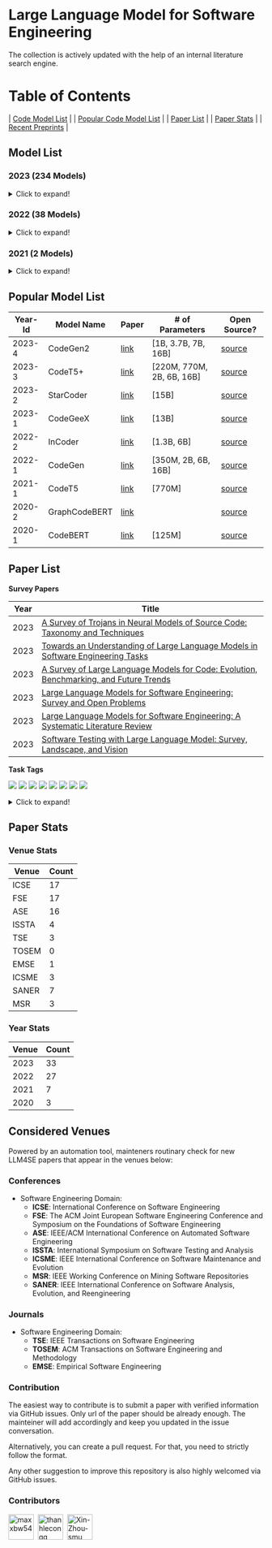 # Large Language Model for Software Engineering

The collection is actively updated with the help of an internal literature search engine.

# Table of Contents

| [Code Model List](#model-list) |
| [Popular Code Model List](#popular-model-list) |
| [Paper List](#paper-list) |
| [Paper Stats](#paper-stats) |
| [Recent Preprints](./arxiv.md) |

<a name="model-list"></a>

## Model List

### 2023 (234 Models)

<details>
<summary>Click to expand!</summary>

|                                                    |                                                                                |                                                      |
| :-------------------------------------------------: | :-----------------------------------------------------------------------------: | :--------------------------------------------------: |
|                  NoCrypt/fast-repo                  |                              TabbyML/SantaCoder-1B                              |          michaelfeil/ct2fast-starchat-alpha          |
|                mantra-coding/alBERTo                |                        michaelfeil/ct2fast-starcoderbase                        |            michaelfeil/ct2fast-starcoder            |
|              bigcode/tiny_starcoder_py              |                             kevinpro/Vicuna-13B-CoT                             |                   jiezhou1996/test                   |
|                     Soliai/Soli                     |                         bigcode/gpt_bigcode-santacoder                         |      michaelfeil/ct2fast-gpt_bigcode-santacoder      |
|                   dushigao/yolov4                   |                                bigcode/starcoder                                |                rustformers/bloom-ggml                |
|               rustformers/bloomz-ggml               |                      mishasadhaker/codet5_large_typescript                      |            sahil2801/instruct-codegen-16B            |
|                    jokerLang/aa                    |                                   CNXT/CHaTx                                   |                   sadiqj/camlcoder                   |
|         omegaodin/replit-replit-code-v1-3b         |                            replit/replit-code-v1-3b                            |        teknium/Replit-v1-CodeInstruct-3B-fp16        |
|          teknium/Replit-v1-CodeInstruct-3B          |                            kkhan/gpt2-medium-iba-txt                            |            4bit/Replit-v1-CodeInstruct-3B            |
|               bigscience/bloomz-560m               |                              bigscience/bloomz-1b1                              |                bigscience/bloomz-1b7                |
|                bigscience/bloomz-3b                |                              bigscience/bloomz-7b1                              |                  bigscience/bloomz                  |
|          Neupane9Sujal/Text_Summarization          |                            betelguesestudios/ChatDBD                            |         azizp128/emotion-predictor-indobert         |
|               zirui3/starcoder-ft-zh               |                              zjunlp/CaMA-13B-LoRA                              |                 zjunlp/CaMA-13B-Diff                 |
|                Aryan2003/roberta_job                |                                 zchflyer/test11                                 |     EnterNameBros/DialoGPT-small-Senko-san-ver-2     |
|                 dev2bit/es2bash-mt5                 |                                 omegaodin/gpt2                                 |      Fsoft-AIC/Codebert-docstring-inconsistency      |
|            HuggingFaceH4/starchat-alpha            |                         AsakusaRinne/LLamaSharpSamples                         |               AlexWortega/wortegaLM-1b               |
|             huolongguo10/check_sec_tiny             |                              NeoDim/starcoder-GGML                              |              NeoDim/starcoderbase-GGML              |
|             NeoDim/starchat-alpha-GGML             |                  christinacdl/moderate_severe_depression_model                  | KinglyCrow/pythia-3b-deduped-sft-r1-python-finetuned |
|        Binaryy/blender-bot-distill-finetuned        |                           Fredithefish/CrimsonPajama                           |            showpiece/donut4cover_of_books            |
|            OdiaGenAI/odiagenAI-model-v1            |                           NatLee/openpose-keras-model                           |               pratikcha/DummyModelTest               |
|              up201806461/BFP-combined              |                                baotoan2002/GPT-2                                |                   brandit/atharv.1                   |
|                   BlackBull/yeet                   |                           wandisun/generate_testcase                           |       pszemraj/bart-large-code-instructiongen       |
|                 redlinezh/redlinezh                 |                     erichilarysmithsr/Quality-of-Life-Games                     |                AlexWortega/wortegaLM                |
|                  rishiraj/starchat                  |                           bigcode/starcoder-megatron                           |            bigcode/starcoderbase-megatron            |
|                 bigcode/santacoder                 |                              bigscience/bloom-1b7                              |                bigscience/bloom-560m                |
|                   bigcode/starpii                   |                              bigcode/starcoderbase                              |      APJ23/MultiHeaded_Sentiment_Analysis_Model      |
|                    lentan/replit                    |                               bigcode/starencoder                               |                jitesh/emotion-english                |
|            TinaLiHF/fined-tuned-T5small            |                       tmnam20/codebert-code-summarization                       |     Vipitis/santacoder-finetuned-the-stack-glsl     |
|    Vipitis/santacoder-finetuned-Shadertoys-fine    |                     Vipitis/santacoder-finetuned-Shadertoys                     |                    tabbleman/test                    |
|               huolongguo10/check_sec               |                      HelloImSteven/AppleScript-Summarizer                      |                    duncan93/video                    |
|                alexpaul/QI-Large-v1                |                           JeanL-0/ChatAnswering-PTBR                           |                     jitroy07/BOT                     |
|                    Rirou360/test                    |                              RafMuz/alpaca7B-lora                              |              Akhil0-o/saved_model_links              |
|             TrippingFollowing39/AMOGUS             |                            Akhil0-o/saved_model_body                            |                 MrRainbow/RainbowGPT                 |
|             Akhil0-o/Phishing_detection             |                           Ilangraterol/Dataset_model                           |           AlexWortega/instruct_rugptlarge           |
|               MLRush/chinese-chat-30m               |                              MLRush/chinese-lm-30m                              |                   ParsaKgvr/mmdGPT                   |
|                  ParsaKgvr/mmdBERT                  |                                dorkai/codeX-1.0                                |                  OtterDev/otterchat                  |
|                 Phonecharger/WLAsw1                 |         MatthiasPi/ActiveLearningModel-WAR-WassersteinActiveRegression         |           Wannita/baseline_codecompletion           |
|               ybelkada/bloom-1b7-8bit               |                               kelly233/test_model                               |                 ArmelR/AlpacaCode512                 |
|                 bigscience/bloom-3b                 |                              lambdasec/santafixer                              |               ybelkada/bloom-560m-8bit               |
|         PromptKing/GTA5_PROCESS_LEARNING_AI         |                                   Qrstud/ANCs                                   |                      HTP/CHaTx                      |
|          LYFCJJ/anythingv45-cjj-diffusers          |                              hakurei/instruct-12b                              |                     Dirus/GPTOWN                     |
|    TeamGZG/toxic-comment-classification-project    |                            MarTinSForZZa/Innerversal                            |                  newsrx/bloomz-7b1                  |
|                 0x7194633/pyGPT-50M                 |                             dhnchandan/huggingface                             |               RomanTeucher/PythonCoder               |
|                  bigscience/bloom                  |                         edbeeching/llama-se-rl-adapter                         |                   TheEeeeLin/test                   |
|         olivierdehaene/optimized-santacoder         |                    Mauquoi-00/Teenage_Gender_Classification                    |                    Esly35i/Esmoli                    |
|                    zee2221/ai_me                    |                              urmom12349823/AItext                              |                 manstepharder/hangi                 |
|                    Sentdex/GPyT                    |                         lxe/Cerebras-GPT-2.7B-Alpaca-SP                         |                    akone/bloomgpt                    |
|            TSjB/mbart-large-52-qm-ru-v1            |                                 Wannita/PyCoder                                 |                  mazeratti/creative                  |
|                  TabbyML/NeoX-1.3B                  |                     pszemraj/bart-base-code-instructiongen                     |           AlexWortega/instruct_rugptMedium           |
|                   vernin/maylora                   |                                   valooo/test                                   |              amongusrickroll68/MeloMind              |
|    amongusrickroll68/TextImagine-1.0-March-2023    | badmatr11x/distilroberta-base-offensive-hateful-speech-text-multiclassification |               Techh/speed_car_policee               |
| Ar4ikov/gpt2-650k-stable-diffusion-prompt-generator |                          bigscience/distill-bloom-1b3                          |                   CAUKiel/JavaBERT                   |
|            emre/java-RoBERTa-Tara-small            |                          Ashokajou51/NonToxicCivilBert                          |      thevyasamit/bert_fake_news_classification      |
|             namikazi25/DCNN_on_CIFAR_10             |                          mdoshi2612/fake-news-detector                          |               CAUKiel/JavaBERT-uncased               |
|   shibing624/code-autocomplete-distilgpt2-python   |                     shibing624/code-autocomplete-gpt2-base                     |  aarnphm/multi-length-text-classification-pipeline  |
|                 NITINNANNAPANENI/Ll                 |                             rockmiin/ml-codeparrot                             |                  Naina07/Fine_tune                  |
|                bigscience/bloom-1b1                |                        bigscience/distill-bloom-1b3-10x                        |                wittyicon/Text-Alchemy                |
|                 razent/cotext-1-cc                 |                          omarelsayeed/wav2vec2_ar_anz2                          |                   whybeyoung/test                   |
|             KonghaYao/MagicPrompt_SD_V1             |                 zabir-alnazi/fatima-fellowship-ai-gen-detector                 |      Abdullah007/image-classification-ResNet50      |
|           AlexWortega/instruct_rugptSmall           |                                 sjiang1/codecse                                 |                     daeunj/828A                     |
|                    Ajibola/PaViT                    |                        changwh5/BigBiGAN-MNIST-150epoch                        |        Azarthehulk/Image_preprocessing_basics        |
|               nishakathiriya/DR-model               |                        AcrossTheUniverseZ/ATUZGenerator                        |                   Roy029/sno_empty                   |
|                  imharesh/Shabbat                  |                  pavanBuduguppa/asr_inverse_text_normalization                  |                   NeyroTech/PicKHK                   |
|                   rapples/png2emb                   |                          AlexWortega/taskGPT2-xl-v0.2a                          |          marlenezw/AutoVC_Voice_Conversion          |
|   mrm8488/santacoder-finetuned-the-stack-clojure   |                               BrendaTellez/sounds                               |        BrendaTellez/SoundClassificationCNNRNN        |
|              samkenxstream/AlgoSilicon              |                        samkenxstream/HierarchyMartialsAI                        |               ilahazs/rokashibasakiv1               |
|                bigscience/bloom-7b1                |                       bigscience/bloom-560m-intermediate                       |          bigscience/bloom-1b1-intermediate          |
|          bigscience/bloom-3b-intermediate          |                        bigscience/bloom-7b1-intermediate                        |                 bigscience/bloomz-mt                 |
|              bigscience/bloomz-7b1-mt              |                            bigscience/bloomz-7b1-p3                            |                 bigscience/bloomz-p3                 |
|          bigscience/bloom-1b7-intermediate          |                  mrm8488/santacoder-finetuned-the-stack-swift                  |                Neighhhbor/Test_model                |
|   muhtasham/santacoder-finetuned-the-stack-cobol   |                muhtasham/santacoder-finetuned-the-stack-assembly                |               HuggingFaceH4/bloomz-7b1               |
|                      zkep/detr                      |                        loubnabnl/santacoder-code-to-text                        |  mrm8488/santacoder-finetuned-the-stack-bash-shell  |
|                   Thyral/Testing                   |                           noahshinn024/santacoder-ts                           |                 el-profesor/code_t5                 |
|                   K8778/universe                   |                           CarperAI/diff-codegen-6b-v2                           |             CarperAI/diff-codegen-2b-v2             |
|            CarperAI/diff-codegen-350m-v2            |                              96harsh56/bert_test2                              |               aminian/ML-final-project               |
|               microsoft/codereviewer               |                               facebook/incoder-1B                               |                 facebook/incoder-6B                 |
|       MrFitzmaurice/roberta-finetuned-topic-5       |                               mble/nameToStdName                               |              aadvari/movie-recommender              |
|               aparnabhat/kannada-ner               |                                 Kaliel456/Lynn                                 |             bigcode/santacoder-megatron             |
|               Salesforce/codegen2-1B               |                            Salesforce/codegen2-3_7B                            |                Salesforce/codegen2-7B                |

</details>

### 2022 (38 Models)

<details>
<summary>Click to expand!</summary>

|                                                                  |                                                      |                                          |
| :---------------------------------------------------------------: | :---------------------------------------------------: | :--------------------------------------: |
|            mrm8488/bloom-560m-finetuned-the-stack-rust            |           smallcloudai/codify_medium_multi           |       smallcloudai/codify_3b_multi       |
|                     anjandash/JavaBERT-small                     |                anjandash/JavaBERT-mini                |              saikatc/NatGen              |
|                       Nokia/nlgp-docstring                       |             alecsharpie/codegen_350m_html             |       alecsharpie/codegen_350m_css       |
|                   CarperAI/diff-codegen-350m-v1                   |         giulio98/codegen-350M-multi-xlcost-v2         |    giulio98/codegen-350M-multi-xlcost    |
|                        Nokia/nlgp-natural                        |        model-attribution-challenge/bloom-560m        |          CarperAI/FIM-NeoX-1.3B          |
|               model-attribution-challenge/bloom-2b5               |           huggingface/CodeBERTa-language-id           | codeparrot/codeparrot-small-code-to-text |
|                          moyix/csrc_774m                          |    codeparrot/unixcoder-java-complexity-prediction    | codeparrot/codeparrot-small-text-to-code |
|                 bigscience/bloom-optimizer-states                 |        model-attribution-challenge/bloom-350m        |          little-star/good_model          |
|                 codeparrot/codeparrot-small-multi                 |             bigscience/bloom-intermediate             |        bigscience/tr11-176B-logs        |
|                    codeparrot/codeparrot-small                    |            huggingface/CodeBERTa-small-v1            |          codeparrot/codeparrot          |
|                         lvwerra/test_card                         |                razent/spbert-mlm-base                |        razent/spbert-mlm-wso-base        |
|                      razent/spbert-mlm-zero                      |                  razent/cotext-2-cc                  |           razent/cotext-1-ccg           |
| ietz/distilroberta-base-finetuned-jira-qt-issue-titles-and-bodies | ietz/distilroberta-base-finetuned-jira-qt-issue-title |                                          |

</details>

### 2021 (2 Models)

<details>
<summary>Click to expand!</summary>

|                    |                    |  |
| :-----------------: | :-----------------: | :-: |
| mrm8488/codeBERTaJS | mrm8488/CodeBERTaPy |  |

</details>

<a name="popular-model-list"></a>

## Popular Model List

| Year-Id | Model Name    | Paper                                 | # of Parameters           | Open Source?                                                    |
| ------- | ------------- | ------------------------------------- | ------------------------- | --------------------------------------------------------------- |
| 2023-4  | CodeGen2      | [link](https://arxiv.org/abs/2305.02309) | [1B, 3.7B, 7B, 16B]       | [source](https://github.com/salesforce/CodeGen2)                   |
| 2023-3  | CodeT5+       | [link](https://arxiv.org/abs/2305.07922) | [220M, 770M, 2B, 6B, 16B] | [source](https://github.com/salesforce/CodeT5/tree/main/CodeT5%2B) |
| 2023-2  | StarCoder     | [link](https://arxiv.org/abs/2305.06161) | [15B]                     | [source](https://github.com/bigcode-project/starcoder)             |
| 2023-1  | CodeGeeX      | [link](https://arxiv.org/abs/2303.17568) | [13B]                     | [source](https://github.com/THUDM/CodeGeeX)                        |
| 2022-2  | InCoder       | [link](https://arxiv.org/abs/2204.05999) | [1.3B, 6B]                | [source](https://github.com/dpfried/incoder)                       |
| 2022-1  | CodeGen       | [link](https://arxiv.org/abs/2203.13474) | [350M, 2B, 6B, 16B]       | [source](https://github.com/salesforce/CodeGen)                    |
| 2021-1  | CodeT5        | [link](https://arxiv.org/abs/2109.00859) | [770M]                    | [source](https://github.com/salesforce/CodeT5)                     |
| 2020-2  | GraphCodeBERT | [link](https://arxiv.org/abs/2009.08366) |                           | [source](https://github.com/microsoft/CodeBERT#graphcodebert)      |
| 2020-1  | CodeBERT      | [link](https://arxiv.org/abs/2002.08155) |       [125M]                    | [source](https://github.com/microsoft/CodeBERT)                    |

<a name="paper-list"></a>

## Paper List

**Survey Papers**

| Year | Title                                                                                                           |
| ---- | --------------------------------------------------------------------------------------------------------------- |
| 2023 | [A Survey of Trojans in Neural Models of Source Code: Taxonomy and Techniques](https://arxiv.org/pdf/2305.03803.pdf)  |
| 2023 | [Towards an Understanding of Large Language Models in Software Engineering Tasks](https://arxiv.org/abs/2308.11396) |
| 2023 | [A Survey of Large Language Models for Code: Evolution, Benchmarking, and Future Trends](https://arxiv.org/abs/2311.10372) |
| 2023 | [Large Language Models for Software Engineering: Survey and Open Problems](https://arxiv.org/abs/2310.03533) |
| 2023 | [Large Language Models for Software Engineering: A Systematic Literature Review](https://arxiv.org/abs/2308.10620) |
| 2023 | [Software Testing with Large Language Model: Survey, Landscape, and Vision](https://arxiv.org/pdf/2307.07221.pdf)  |

**Task Tags**

[![](https://img.shields.io/badge/-Code%20Generation-brightgreen)](https://img.shields.io/badge/-Code%20Generation-brightgreen)
[![](https://img.shields.io/badge/-Code%20Summarization-green)](https://img.shields.io/badge/-Code%20Summarization-green)
[![](https://img.shields.io/badge/-Bug%20Detection-yellowgreen)](https://img.shields.io/badge/-Bug%20Detection-yellowgreen)
[![](https://img.shields.io/badge/-Program%20Repair-orange)](https://img.shields.io/badge/-Program%20Repair-orange)
[![](https://img.shields.io/badge/-Vulnerability%20Detection-red)](https://img.shields.io/badge/-Vulnerability%20Detection-red)
[![](https://img.shields.io/badge/-Vulnerability%20Repair-lightgrey)](https://img.shields.io/badge/-Vulnerability%20Repair-lightgrey)
[![](https://img.shields.io/badge/-Clone%20Detection-blue)](https://img.shields.io/badge/-Clone%20Detection-blue)
[![](https://img.shields.io/badge/-Code%20Review-brightgreen)](https://img.shields.io/badge/-Code%20Review-brightgreen)

<details>
<summary>Click to expand!</summary>

| Year-Id | Title                                                                                                                                                                     | Venue Name |
| ------- | ------------------------------------------------------------------------------------------------------------------------------------------------------------------------- | ---------------- |
|2023-33        |[Flakify: A Black-Box, Language Model-Based Predictor for Flaky Tests.](https://doi.org/10.1109/TSE.2022.3201209)      |TSE      |
|2023-32        |[Do Pretrained Language Models Indeed Understand Software Engineering Tasks?](https://doi.org/10.1109/TSE.2023.3308952) |TSE     |
|2023-31        |[CodaMosa: Escaping Coverage Plateaus in Test Generation with Pre-trained Large Language Models.](https://doi.org/10.1109/ICSE48619.2023.00085)  |ICSE   |
|2023-30        |[Impact of Code Language Models on Automated Program Repair.](https://doi.org/10.1109/ICSE48619.2023.00125)    |ICSE   |
|2023-29        |[Automated Repair of Programs from Large Language Models.](https://doi.org/10.1109/ICSE48619.2023.00128)       |ICSE   |
|2023-28        |[Automated Program Repair in the Era of Large Pre-trained Language Models.](https://doi.org/10.1109/ICSE48619.2023.00129)|ICSE   |
|2023-27        |[Recommending Root-Cause and Mitigation Steps for Cloud Incidents using Large Language Models.](https://doi.org/10.1109/ICSE48619.2023.00149)    |ICSE   |
|2023-26        |[Large Language Models are Few-shot Testers: Exploring LLM-based General Bug Reproduction.](https://doi.org/10.1109/ICSE48619.2023.00194)        |ICSE   |
|2023-25        |[On the Applicability of Language Models to Block-Based Programs.](https://doi.org/10.1109/ICSE48619.2023.00199)       |ICSE     |
|2023-24        |[The Devil is in the Tails: How Long-Tailed Code Distributions Impact Large Language Models.](https://doi.org/10.1109/ASE56229.2023.00157)       |ASE    |
|2023-23        |[CAT-LM Training Language Models on Aligned Code And Tests.](https://doi.org/10.1109/ASE56229.2023.00193)      |ASE    |
|2023-22        |[Domain Adaptive Code Completion via Language Models and Decoupled Domain Databases.](https://doi.org/10.1109/ASE56229.2023.00076)       |ASE    |
|2023-21        |[The Plastic Surgery Hypothesis in the Era of Large Language Models.](https://doi.org/10.1109/ASE56229.2023.00047)     |ASE      |
|2023-20        |[An Empirical Study on Fine-Tuning Large Language Models of Code for Automated Program Repair.](https://doi.org/10.1109/ASE56229.2023.00181)     |ASE    |
|2023-19        |[SMT Solver Validation Empowered by Large Pre-Trained Language Models.](https://doi.org/10.1109/ASE56229.2023.00180)   |ASE      |
|2023-18        |[Towards Autonomous Testing Agents via Conversational Large Language Models.](https://doi.org/10.1109/ASE56229.2023.00148)       |ASE    |
|2023-17        |[Model-Agnostic Syntactical Information for Pre-Trained Programming Language Models.](https://doi.org/10.1109/MSR59073.2023.00036)       |MSR    |
|2023-16        |[Large Language Models and Simple, Stupid Bugs.](https://doi.org/10.1109/MSR59073.2023.00082)  |MSR    |
|2023-15        |[She Elicits Requirements and He Tests: Software Engineering Gender Bias in Large Language Models.](https://doi.org/10.1109/MSR59073.2023.00088) |MSR    |
|2023-14        |[Copiloting the Copilots: Fusing Large Language Models with Completion Engines for Automated Program Repair.](https://doi.org/10.1145/3611643.3616271)   |FSE    |
|2023-13        |[Multilingual Code Co-evolution using Large Language Models.](https://doi.org/10.1145/3611643.3616350) |FSE    |
|2023-12        |[Baldur: Whole-Proof Generation and Repair with Large Language Models.](https://doi.org/10.1145/3611643.3616243)       |FSE      |
|2023-11        |[On the Usage of Continual Learning for Out-of-Distribution Generalization in Pre-trained Language Models of Code.](https://doi.org/10.1145/3611643.3616244)     |FSE    |
|2023-10        |[Grace: Language Models Meet Code Edits.](https://doi.org/10.1145/3611643.3616253)     |FSE    |
|2023-9 |[Assess and Summarize: Improve Outage Understanding with Large Language Models.](https://doi.org/10.1145/3611643.3613891)      |FSE      |
|2023-8 |[Getting pwn'd by AI: Penetration Testing with Large Language Models.](https://doi.org/10.1145/3611643.3613083)        |FSE    |
|2023-7 |[Assisting Static Analysis with Large Language Models: A ChatGPT Experiment.](https://doi.org/10.1145/3611643.3613078) |FSE    |
|2023-6 |[A Language Model of Java Methods with Train/Test Deduplication.](https://doi.org/10.1145/3611643.3613090)     |FSE    |
|2023-5 |[Extending Source Code Pre-Trained Language Models to Summarise Decompiled Binarie.](https://doi.org/10.1109/SANER56733.2023.00033)      |SANER  |
|2023-4 |[Large Language Models: The Next Frontier for Variable Discovery within Metamorphic Testing?](https://doi.org/10.1109/SANER56733.2023.00070)     |SANER  |
|2023-3 |[How Robust Is a Large Pre-trained Language Model for Code Generationƒ A Case on Attacking GPT2.](https://doi.org/10.1109/SANER56733.2023.00076) |SANER  |
|2023-2 |[Large Language Models Are Zero-Shot Fuzzers: Fuzzing Deep-Learning Libraries via Large Language Models.](https://doi.org/10.1145/3597926.3598067)       |ISSTA  |
|2023-1 |[Harnessing Large Language Models for Simulink Toolchain Testing and Developing Diverse Open-Source Corpora of Simulink Models for Metric and Evolution Analysis.](https://doi.org/10.1145/3597926.3605233)      |ISSTA  |
| 2022-27 | [Fast Changeset-based Bug Localization with BERT](https://doi.org/10.1145/3510003.3510042)                                                                                   | ICSE          |
| 2022-26 | [An Empirical Study on the Usage of Transformer Models for Code Completion](https://doi.org/10.1109/TSE.2021.3128234)                                                        | TSE           |
| 2022-25 | [DualSC: Automatic Generation and Summarization of Shellcode via Transformer and Dual Learning](https://doi.org/10.1109/SANER53432.2022.00052)                               | SANER         |
| 2022-24 | [Source Code Summarization with Structural Relative Position Guided Transformer](https://doi.org/10.1109/SANER53432.2022.00013)                                              | SANER         |
| 2022-23 | [Aspect-Based API Review Classification: How Far Can Pre-Trained Transformer Model Go?](https://doi.org/10.1109/SANER53432.2022.00054)                                       | SANER         |
| 2022-22 | [Can Identifier Splitting Improve Open-Vocabulary Language Model of Code?](https://doi.org/10.1109/SANER53432.2022.00130)                                                    | SANER         |
| 2022-21 | [Evaluation of Context-Aware Language Models and Experts for Effort Estimation of Software Maintenance Issues](https://doi.org/10.1109/ICSME55016.2022.00020)                | ICSME         |
| 2022-20 | [Automating code review activities by large-scale pre-training](https://dl.acm.org/doi/10.1145/3540250.3549081)                                                              | FSE           |
| 2022-19 | [VulCurator: A Vulnerability-fixing Commit Detector](https://doi.org/10.1145/3540250.3558936)                                                                                | FSE           |
| 2022-18 | [AutoPruner: Transformer-based Call Graph Pruning](https://doi.org/10.1145/3540250.3549175)                                                                                  | FSE           |
| 2022-17 | [Can pre-trained code embeddings improve model performance? Revisiting the use of code embeddings in software engineering tasks](https://doi.org/10.1007/s10664-022-10118-5) | EMSE          |
| 2022-16 | [Bridging Pre-trained Models and Downstream Tasks for Source Code Understanding](https://doi.org/10.1145/3510003.3510062)                                                    | ICSE          |
| 2022-15 | [Jigsaw: Large Language Models meet Program Synthesis](https://doi.org/10.1145/3510003.3510203)                                                                              | ICSE          |
| 2022-14 | [Natural Attack for Pre-trained Models of Code](https://doi.org/10.1145/3510003.3510146)                                                                                     | ICSE          |
| 2022-13 | [Using Pre-Trained Models to Boost Code Review Automation](https://doi.org/10.1145/3510003.3510621)                                                                          | ICSE          |
| 2022-12 | [What Do They Capture? - A Structural Analysis of Pre-Trained Language Models for Source Code](https://doi.org/10.1145/3510003.3510050)                                      | ICSE          |
| 2022-11 | [A Light Bug Triage Framework for Applying Large Pre-trained Language Model](https://doi.org/10.1145/3551349.3556898)                                                        | ASE           |
| 2022-10 | [AST-Probe: Recovering abstract syntax trees from hidden representations of pre-trained language models](https://doi.org/10.1145/3551349.3556900)                            | ASE           |
| 2022-9  | [Compressing Pre-trained Models of Code into 3 MB](https://doi.org/10.1145/3551349.3556964)                                                                                  | ASE           |
| 2022-8  | [PRCBERT: Prompt Learning for Requirement Classification using BERT-based Pretrained Language Models](https://doi.org/10.1145/3551349.3560417)                               | ASE           |
| 2022-7  | [Prompt-tuned Code Language Model as a Neural Knowledge Base for Type Inference in Statically-Typed Partial Code](https://doi.org/10.1145/3551349.3556912)                   | ASE           |
| 2022-6  | [Few-shot training LLMs for project-specific code-summarization](https://doi.org/10.1145/3551349.3559555)                                                                    | ASE           |
| 2022-5  | [Diet code is healthy: simplifying programs for pre-trained models of code](https://doi.org/10.1145/3540250.3549094)                                                         | FSE           |
| 2022-4  | [Discrepancies among pre-trained deep neural networks: a new threat to model zoo reliability](https://doi.org/10.1145/3540250.3560881)                                       | FSE           |
| 2022-3  | [Effective and scalable fault injection using bug reports and generative language models](https://doi.org/10.1145/3540250.3558907)                                           | FSE           |
| 2022-2  | [An extensive study on pre-trained models for program understanding and generation](https://doi.org/10.1145/3533767.3534390)                                                 | ISSTA         |
| 2022-1  | [Using pre-trained language models to resolve textual and semantic merge conflicts (experience paper)](https://doi.org/10.1145/3533767.3534396)                              | ISSTA         |
| 2021-7  | [Studying the Usage of Text-To-Text Transfer Transformer to Support Code-Related Tasks](https://doi.org/10.1109/ICSE43902.2021.00041)                                        | ICSE          |
| 2021-6  | [Traceability Transformed: Generating more Accurate Links with Pre-Trained BERT Models](https://doi.org/10.1109/ICSE43902.2021.00040)                                        | ICSE          |
| 2021-5  | [Code Prediction by Feeding Trees to Transformers](https://doi.org/10.1109/ICSE43902.2021.00026)                                                                             | ICSE          |
| 2021-4  | [Traceability Transformed: Generating more Accurate Links with Pre-Trained BERT Models](https://doi.org/10.1109/ICSE43902.2021.00040)                                        | ICSE          |
| 2021-3  | [DeepMemory: Model-based Memorization Analysis of Deep Neural Language Models](https://doi.org/10.1109/ASE51524.2021.9678871)                                                | ASE           |
| 2021-2  | [What do pre-trained code models know about code?](https://doi.org/10.1109/ASE51524.2021.9678927)                                                                            | ASE           |
| 2021-1  | [Does reusing pre-trained NLP model propagate bugs?](https://doi.org/10.1145/3468264.3473494)                                                                                | FSE           |
| 2020-3  | [Achieving Reliable Sentiment Analysis in the Software Engineering Domain using BERT](https://doi.org/10.1109/ICSME46990.2020.00025)                                         | ICSME         |
| 2020-2  | [Sentiment Analysis for Software Engineering: How Far Can Pre-trained Transformer Models Go?](https://doi.org/10.1109/ICSME46990.2020.00017)                                 | ICSME         |
| 2020-1  | [Multi-task Learning based Pre-trained Language Model for Code Completion](https://doi.org/10.1145/3324884.3416591)                                                          | ASE           |

</details>

<a name="paper-stats"></a>

## Paper Stats

### Venue Stats

| Venue | Count |
| ----- | ----- |
| ICSE  | 17    |
| FSE   | 17     |
| ASE   | 16     |
| ISSTA | 4     |
| TSE   | 3     |
| TOSEM | 0     |
| EMSE  | 1     |
| ICSME | 3     |
| SANER | 7     |
| MSR   | 3     |

### Year Stats

| Venue | Count |
| ----- | ----- |
| 2023  | 33    |
| 2022  | 27    |
| 2021  | 7     |
| 2020  | 3     |

## Considered Venues

Powered by an automation tool, mainteners routinary check for new LLM4SE papers that appear in the venues below:

### Conferences

- Software Engineering Domain:
  - **ICSE**: International Conference on Software Engineering
  - **FSE**: The ACM Joint European Software Engineering Conference and Symposium on the Foundations of Software Engineering
  - **ASE**: IEEE/ACM International Conference on Automated Software Engineering
  - **ISSTA**: International Symposium on Software Testing and Analysis
  - **ICSME**: IEEE International Conference on Software Maintenance and Evolution
  - **MSR**: IEEE Working Conference on Mining Software Repositories
  - **SANER**: IEEE International Conference on Software Analysis, Evolution, and Reengineering

### Journals

- Software Engineering Domain:
  - **TSE**: IEEE Transactions on Software Engineering
  - **TOSEM**: ACM Transactions on Software Engineering and Methodology
  - **EMSE**: Empirical Software Engineering

### Contribution

The easiest way to contribute is to submit a paper with verified information via GitHub issues. Only url of the paper should be already enough. The mainteiner will add accordingly and keep you updated in the issue conversation.

Alternatively, you can create a pull request. For that, you need to strictly follow the format.

Any other suggestion to improve this repository is also highly welcomed via GitHub issues.

### Contributors

<p align="left"><a href="https://github.com/maxxbw54"><img src="https://avatars.githubusercontent.com/maxxbw54?v=4" width="50px" alt="maxxbw54" /></a>  <a href="https://github.com/thanhlecongg"><img src="https://avatars.githubusercontent.com/thanhlecongg?v=4" width="50px" alt="thanhlecongg" /></a></a>  <a href="https://github.com/Xin-Zhou-smu"><img src="https://avatars.githubusercontent.com/Xin-Zhou-smu?v=4" width="50px" alt="Xin-Zhou-smu" /></a>  </p>

